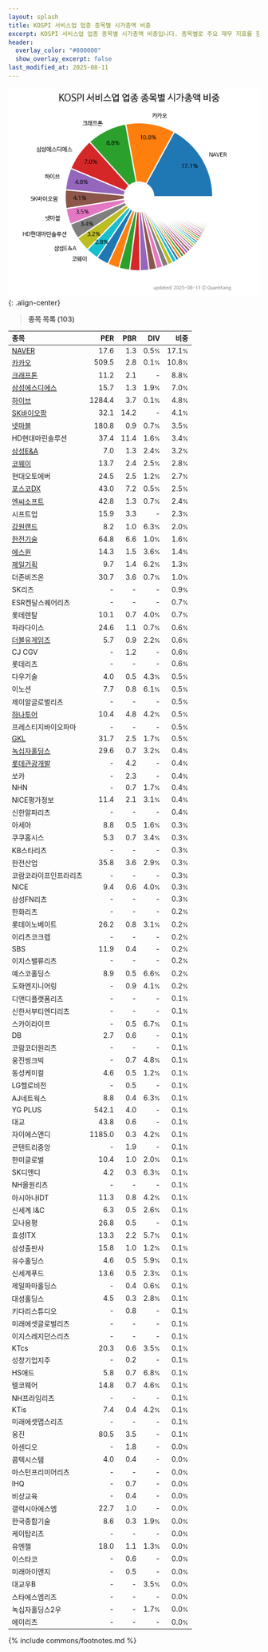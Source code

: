 ```yaml
---
layout: splash
title: KOSPI 서비스업 업종 종목별 시가총액 비중
excerpt: KOSPI 서비스업 업종 종목별 시가총액 비중입니다. 종목별로 주요 재무 지표를 함께 표시합니다.
header:
  overlay_color: "#800000"
  show_overlay_excerpt: false
last_modified_at: 2025-08-11
---
```



![KOSPI 서비스업 업종 종목별 시가총액 비중](/stats/sector/images/kospi_업종_서비스업_종목.png){: .align-center}


> **종목 목록 (103)**<a id="list"></a>

| **종목** | **PER** | **PBR** | **DIV** | **비중** |
| :------- | ------: | ------: | ------: | -------: |
| [NAVER](/035420/) | 17.6 | 1.3 | 0.5<small>%</small> | 17.1<small>%</small> |
| [카카오](/035720/) | 509.5 | 2.8 | 0.1<small>%</small> | 10.8<small>%</small> |
| [크래프톤](/259960/) | 11.2 | 2.1 | - | 8.8<small>%</small> |
| [삼성에스디에스](/018260/) | 15.7 | 1.3 | 1.9<small>%</small> | 7.0<small>%</small> |
| [하이브](/352820/) | 1284.4 | 3.7 | 0.1<small>%</small> | 4.8<small>%</small> |
| [SK바이오팜](/326030/) | 32.1 | 14.2 | - | 4.1<small>%</small> |
| [넷마블](/251270/) | 180.8 | 0.9 | 0.7<small>%</small> | 3.5<small>%</small> |
| HD현대마린솔루션 | 37.4 | 11.4 | 1.6<small>%</small> | 3.4<small>%</small> |
| [삼성E&A](/028050/) | 7.0 | 1.3 | 2.4<small>%</small> | 3.2<small>%</small> |
| [코웨이](/021240/) | 13.7 | 2.4 | 2.5<small>%</small> | 2.8<small>%</small> |
| 현대오토에버 | 24.5 | 2.5 | 1.2<small>%</small> | 2.7<small>%</small> |
| [포스코DX](/022100/) | 43.0 | 7.2 | 0.5<small>%</small> | 2.5<small>%</small> |
| [엔씨소프트](/036570/) | 42.8 | 1.3 | 0.7<small>%</small> | 2.4<small>%</small> |
| 시프트업 | 15.9 | 3.3 | - | 2.3<small>%</small> |
| [강원랜드](/035250/) | 8.2 | 1.0 | 6.3<small>%</small> | 2.0<small>%</small> |
| [한전기술](/052690/) | 64.8 | 6.6 | 1.0<small>%</small> | 1.6<small>%</small> |
| [에스원](/012750/) | 14.3 | 1.5 | 3.6<small>%</small> | 1.4<small>%</small> |
| [제일기획](/030000/) | 9.7 | 1.4 | 6.2<small>%</small> | 1.3<small>%</small> |
| 더존비즈온 | 30.7 | 3.6 | 0.7<small>%</small> | 1.0<small>%</small> |
| SK리츠 | - | - | - | 0.9<small>%</small> |
| ESR켄달스퀘어리츠 | - | - | - | 0.7<small>%</small> |
| 롯데렌탈 | 10.1 | 0.7 | 4.0<small>%</small> | 0.7<small>%</small> |
| 파라다이스 | 24.6 | 1.1 | 0.7<small>%</small> | 0.6<small>%</small> |
| [더블유게임즈](/192080/) | 5.7 | 0.9 | 2.2<small>%</small> | 0.6<small>%</small> |
| CJ CGV | - | 1.2 | - | 0.6<small>%</small> |
| 롯데리츠 | - | - | - | 0.6<small>%</small> |
| 다우기술 | 4.0 | 0.5 | 4.3<small>%</small> | 0.5<small>%</small> |
| 이노션 | 7.7 | 0.8 | 6.1<small>%</small> | 0.5<small>%</small> |
| 제이알글로벌리츠 | - | - | - | 0.5<small>%</small> |
| [하나투어](/039130/) | 10.4 | 4.8 | 4.2<small>%</small> | 0.5<small>%</small> |
| 프레스티지바이오파마 | - | - | - | 0.5<small>%</small> |
| [GKL](/114090/) | 31.7 | 2.5 | 1.7<small>%</small> | 0.5<small>%</small> |
| [녹십자홀딩스](/005250/) | 29.6 | 0.7 | 3.2<small>%</small> | 0.4<small>%</small> |
| [롯데관광개발](/032350/) | - | 4.2 | - | 0.4<small>%</small> |
| 쏘카 | - | 2.3 | - | 0.4<small>%</small> |
| NHN | - | 0.7 | 1.7<small>%</small> | 0.4<small>%</small> |
| NICE평가정보 | 11.4 | 2.1 | 3.1<small>%</small> | 0.4<small>%</small> |
| 신한알파리츠 | - | - | - | 0.4<small>%</small> |
| 아세아 | 8.8 | 0.5 | 1.6<small>%</small> | 0.3<small>%</small> |
| 쿠쿠홈시스 | 5.3 | 0.7 | 3.4<small>%</small> | 0.3<small>%</small> |
| KB스타리츠 | - | - | - | 0.3<small>%</small> |
| 한전산업 | 35.8 | 3.6 | 2.9<small>%</small> | 0.3<small>%</small> |
| 코람코라이프인프라리츠 | - | - | - | 0.3<small>%</small> |
| NICE | 9.4 | 0.6 | 4.0<small>%</small> | 0.3<small>%</small> |
| 삼성FN리츠 | - | - | - | 0.3<small>%</small> |
| 한화리츠 | - | - | - | 0.2<small>%</small> |
| 롯데이노베이트 | 26.2 | 0.8 | 3.1<small>%</small> | 0.2<small>%</small> |
| 이리츠코크렙 | - | - | - | 0.2<small>%</small> |
| SBS | 11.9 | 0.4 | - | 0.2<small>%</small> |
| 이지스밸류리츠 | - | - | - | 0.2<small>%</small> |
| 예스코홀딩스 | 8.9 | 0.5 | 6.6<small>%</small> | 0.2<small>%</small> |
| 도화엔지니어링 | - | 0.9 | 4.1<small>%</small> | 0.2<small>%</small> |
| 디앤디플랫폼리츠 | - | - | - | 0.1<small>%</small> |
| 신한서부티엔디리츠 | - | - | - | 0.1<small>%</small> |
| 스카이라이프 | - | 0.5 | 6.7<small>%</small> | 0.1<small>%</small> |
| DB | 2.7 | 0.6 | - | 0.1<small>%</small> |
| 코람코더원리츠 | - | - | - | 0.1<small>%</small> |
| 웅진씽크빅 | - | 0.7 | 4.8<small>%</small> | 0.1<small>%</small> |
| 동성케미컬 | 4.6 | 0.5 | 1.2<small>%</small> | 0.1<small>%</small> |
| LG헬로비전 | - | 0.5 | - | 0.1<small>%</small> |
| AJ네트웍스 | 8.8 | 0.4 | 6.3<small>%</small> | 0.1<small>%</small> |
| YG PLUS | 542.1 | 4.0 | - | 0.1<small>%</small> |
| 대교 | 43.8 | 0.6 | - | 0.1<small>%</small> |
| 자이에스앤디 | 1185.0 | 0.3 | 4.2<small>%</small> | 0.1<small>%</small> |
| 콘텐트리중앙 | - | 1.9 | - | 0.1<small>%</small> |
| 한미글로벌 | 10.4 | 1.0 | 2.0<small>%</small> | 0.1<small>%</small> |
| SK디앤디 | 4.2 | 0.3 | 6.3<small>%</small> | 0.1<small>%</small> |
| NH올원리츠 | - | - | - | 0.1<small>%</small> |
| 아시아나IDT | 11.3 | 0.8 | 4.2<small>%</small> | 0.1<small>%</small> |
| 신세계 I&C | 6.3 | 0.5 | 2.6<small>%</small> | 0.1<small>%</small> |
| 모나용평 | 26.8 | 0.5 | - | 0.1<small>%</small> |
| 효성ITX | 13.3 | 2.2 | 5.7<small>%</small> | 0.1<small>%</small> |
| 삼성출판사 | 15.8 | 1.0 | 1.2<small>%</small> | 0.1<small>%</small> |
| 유수홀딩스 | 4.6 | 0.5 | 5.9<small>%</small> | 0.1<small>%</small> |
| 신세계푸드 | 13.6 | 0.5 | 2.3<small>%</small> | 0.1<small>%</small> |
| 제일파마홀딩스 | - | 0.4 | 0.6<small>%</small> | 0.1<small>%</small> |
| 대성홀딩스 | 4.5 | 0.3 | 2.8<small>%</small> | 0.1<small>%</small> |
| 키다리스튜디오 | - | 0.8 | - | 0.1<small>%</small> |
| 미래에셋글로벌리츠 | - | - | - | 0.1<small>%</small> |
| 이지스레지던스리츠 | - | - | - | 0.1<small>%</small> |
| KTcs | 20.3 | 0.6 | 3.5<small>%</small> | 0.1<small>%</small> |
| 성창기업지주 | - | 0.2 | - | 0.1<small>%</small> |
| HS애드 | 5.8 | 0.7 | 6.8<small>%</small> | 0.1<small>%</small> |
| 텔코웨어 | 14.8 | 0.7 | 4.6<small>%</small> | 0.1<small>%</small> |
| NH프라임리츠 | - | - | - | 0.1<small>%</small> |
| KTis | 7.4 | 0.4 | 4.2<small>%</small> | 0.1<small>%</small> |
| 미래에셋맵스리츠 | - | - | - | 0.1<small>%</small> |
| 웅진 | 80.5 | 3.5 | - | 0.1<small>%</small> |
| 아센디오 | - | 1.8 | - | 0.0<small>%</small> |
| 콤텍시스템 | 4.0 | 0.4 | - | 0.0<small>%</small> |
| 마스턴프리미어리츠 | - | - | - | 0.0<small>%</small> |
| IHQ | - | 0.7 | - | 0.0<small>%</small> |
| 비상교육 | - | 0.4 | - | 0.0<small>%</small> |
| 갤럭시아에스엠 | 22.7 | 1.0 | - | 0.0<small>%</small> |
| 한국종합기술 | 8.6 | 0.3 | 1.9<small>%</small> | 0.0<small>%</small> |
| 케이탑리츠 | - | - | - | 0.0<small>%</small> |
| 유엔젤 | 18.0 | 1.1 | 1.3<small>%</small> | 0.0<small>%</small> |
| 이스타코 | - | 0.6 | - | 0.0<small>%</small> |
| 미래아이앤지 | - | 0.5 | - | 0.0<small>%</small> |
| 대교우B | - | - | 3.5<small>%</small> | 0.0<small>%</small> |
| 스타에스엠리츠 | - | - | - | 0.0<small>%</small> |
| 녹십자홀딩스2우 | - | - | 1.7<small>%</small> | 0.0<small>%</small> |
| 에이리츠 | - | - | - | 0.0<small>%</small> |

{% include commons/footnotes.md %}